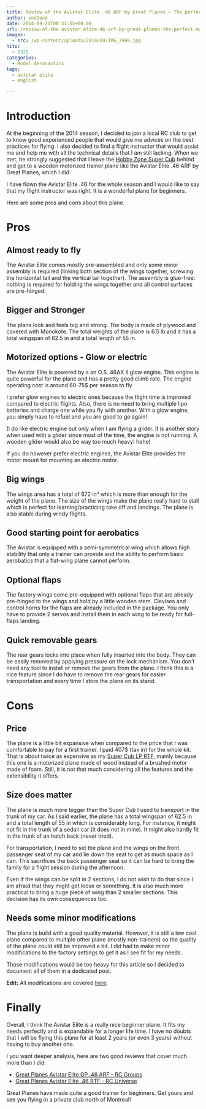 ```yaml
---
title: Review of the Avistar Elite .46 ARF by Great Planes – The perfect motorized trainer for beginners
author: end2end
date: 2014-09-21T00:31:55+00:00
url: /review-of-the-avistar-elite-46-arf-by-great-planes-the-perfect-motorized-trainer-for-beginners/
images:
  - src: /wp-content/uploads/2014/09/IMG_7968.jpg
hits:
  - 2326
categories:
  - Model Aeronautics
tags:
  - avistar elite
  - english

---
```

# Introduction

At the beginning of the 2014 season, I decided to join a local RC club to get to know good experienced people that would give me advices on the best practices for flying. I also decided to find a flight instructor that would assist me and help me with all the technical details that I am still lacking. When we met, he strongly suggested that I leave the [Hobby Zone Super Cub](/tag/super-cub/) behind and get to a wooden motorized trainer plane like the Avistar Elite .46 ARF by Great Planes, which I did.  

I have flown the Avistar Elite .46 for the whole season and I would like to say that my flight instructor was right. It is a wonderful plane for beginners.

Here are some pros and cons about this plane.

# Pros

## Almost ready to fly

The Avistar Elite comes mostly pre-assembled and only some minor assembly is required (linking both section of the wings together, screwing the horizontal tail and the vertical tail together). The assembly is glue-free: nothing is required for holding the wings together and all control surfaces are pre-hinged.

## Bigger and Stronger

The plane look and feels big and strong. The body is made of plywood and covered with Monokote. The total weights of the plane is 6.5 lb and it has a total wingspan of 62.5 in and a total length of 55 in.

## Motorized options - Glow or electric

The Avistar Elite is powered by a an O.S. 46AX II glow engine. This engine is quite powerful for the plane and has a pretty good climb rate. The engine operating cost is around 60-75$ per season to fly.

I prefer glow engines to electric ones because the flight time is improved compared to electric flights. Also, there is no need to bring multiple lipo batteries and charge one while you fly with another. With a glow engine, you simply have to refuel and you are good to go again!

(I do like electric engine but only when I am flying a glider. It is another story when used with a glider since most of the time, the engine is not running. A wooden glider would also be way too much heavy! hehe)

If you do however prefer electric engines, the Avistar Elite provides the motor mount for mounting an electric motor.

## Big wings

The wings area has a total of 672 in² which is more than enough for the weight of the plane. The size of the wings make the plane really hard to stall which is perfect for learning/practicing take off and landings. The plane is also stable during windy flights.

## Good starting point for aerobatics

The Avistar is equipped with a semi-symmetrical wing which allows high stability that only a trainer can provide and the ability to perform basic aerobatics that a flat-wing plane cannot perform.

## Optional flaps

The factory wings come pre-equipped with optional flaps that are already pre-hinged to the wings and hold by a little wooden stem. Clevises and control horns for the flaps are already included in the package. You only have to provide 2 servos and install them in each wing to be ready for full-flaps landing.

## Quick removable gears

The rear gears locks into place when fully inserted into the body. They can be easily removed by applying pressure on the lock mechanism. You don't need any tool to install or remove the gears from the plane. I think this is a nice feature since I do have to remove the rear gears for easier transportation and every time I store the plane on its stand.

# Cons

## Price

The plane is a little bit expansive when compared to the price that I was comfortable to pay for a first trainer. I paid 407$ (tax in) for the whole kit. That is about twice as expensive as my [Super Cub LP RTF](/tag/super-cub/), mainly because this one is a motorized plane made of wood instead of a brushed motor made of foam. Still, it is not that much considering all the features and the extensibility it offers.

## Size does matter

The plane is much more bigger than the Super Cub I used to transport in the trunk of my car. As I said earlier, the plane has a total wingspan of 62.5 in and a total length of 55 in which is considerably long. For instance, it might not fit in the trunk of a sedan car (it does not in mine). It might also hardly fit in the trunk of an hatch back (never tried).

For transportation, I need to set the plane and the wings on the front passenger seat of my car and lie down the seat to get as much space as I can. This sacrifices the back passenger seat so it can be hard to bring the family for a flight session during the afternoon.

Even if the wings can be split in 2 sections, I do not wish to do that since I am afraid that they might get loose or something. It is also much more practical to bring a huge piece of wing than 2 smaller sections. This decision has its own consequences too.

## Needs some minor modifications

The plane is build with a good quality material. However, it is still a low cost plane compared to multiple other plane (mostly non-trainers) so the quality of the plane could still be improved a bit. I did had to make minor modifications to the factory settings to get it as I see fit for my needs.

Those modifications would be too heavy for this article so I decided to document all of them in a dedicated post.

**Edit:** All modifications are covered [here](/recommended-modifications-to-the-avistar-elite-46-arf-by-great-planes/).

# Finally

Overall, I think the Avistar Elite is a really nice beginner plane. It fits my needs perfectly and is expandable for a longer life time. I have no doubts that I will be flying this plane for at least 2 years (or even 3 years) without having to buy another one.

I you want deeper analysis, here are two good reviews that cover much more than I did:

* [Great Planes Avistar Elite GP .46 ARF - RC Groups](http://www.rcgroups.com/forums/showthread.php?t=1739507)
* [Great Planes Avistar Elite .46 RTF - RC Universe](http://www.rcuniverse.com/magazine/article_display.cfm?article_id=1469)

Great Planes have made quite a good trainer for beginners. Get yours and see you flying in a private club north of Montreal!
